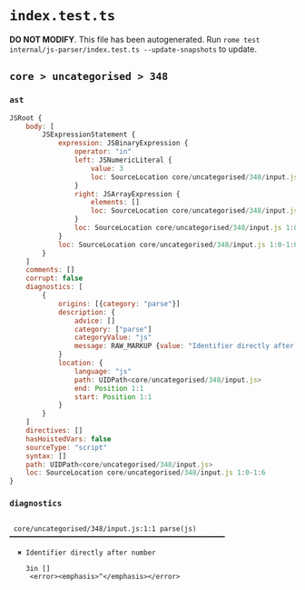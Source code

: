 # `index.test.ts`

**DO NOT MODIFY**. This file has been autogenerated. Run `rome test internal/js-parser/index.test.ts --update-snapshots` to update.

## `core > uncategorised > 348`

### `ast`

```javascript
JSRoot {
	body: [
		JSExpressionStatement {
			expression: JSBinaryExpression {
				operator: "in"
				left: JSNumericLiteral {
					value: 3
					loc: SourceLocation core/uncategorised/348/input.js 1:0-1:1
				}
				right: JSArrayExpression {
					elements: []
					loc: SourceLocation core/uncategorised/348/input.js 1:4-1:6
				}
				loc: SourceLocation core/uncategorised/348/input.js 1:0-1:6
			}
			loc: SourceLocation core/uncategorised/348/input.js 1:0-1:6
		}
	]
	comments: []
	corrupt: false
	diagnostics: [
		{
			origins: [{category: "parse"}]
			description: {
				advice: []
				category: ["parse"]
				categoryValue: "js"
				message: RAW_MARKUP {value: "Identifier directly after number"}
			}
			location: {
				language: "js"
				path: UIDPath<core/uncategorised/348/input.js>
				end: Position 1:1
				start: Position 1:1
			}
		}
	]
	directives: []
	hasHoistedVars: false
	sourceType: "script"
	syntax: []
	path: UIDPath<core/uncategorised/348/input.js>
	loc: SourceLocation core/uncategorised/348/input.js 1:0-1:6
}
```

### `diagnostics`

```

 core/uncategorised/348/input.js:1:1 parse(js) ━━━━━━━━━━━━━━━━━━━━━━━━━━━━━━━━━━━━━━━━━━━━━━━━━━━━━

  ✖ Identifier directly after number

    3in []
     <error><emphasis>^</emphasis></error>


```
